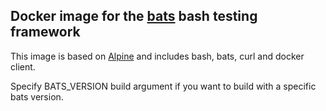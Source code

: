 ## Docker image for the [bats](https://github.com/sstephenson/bats) bash testing framework

This image is based on [Alpine](https://hub.docker.com/_/alpine/) and includes bash, bats, curl and docker client.

Specify BATS_VERSION build argument if you want to build with a specific bats version.
